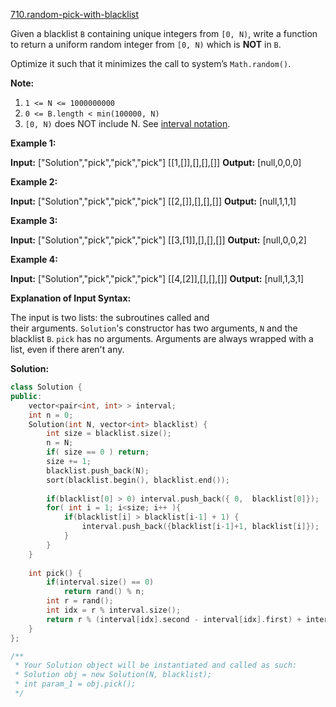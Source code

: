 [710.random-pick-with-blacklist](https://leetcode.com/problems/random-pick-with-blacklist/)  

Given a blacklist `B` containing unique integers from `[0, N)`, write a function to return a uniform random integer from `[0, N)` which is **NOT** in `B`.

Optimize it such that it minimizes the call to system’s `Math.random()`.

**Note:**

1.  `1 <= N <= 1000000000`
2.  `0 <= B.length < min(100000, N)`
3.  `[0, N)` does NOT include N. See [interval notation](https://en.wikipedia.org/wiki/Interval_(mathematics)).

**Example 1:**

**Input:** \["Solution","pick","pick","pick"\] \[\[1,\[\]\],\[\],\[\],\[\]\]
**Output:** \[null,0,0,0\]

**Example 2:**

**Input:** \["Solution","pick","pick","pick"\] \[\[2,\[\]\],\[\],\[\],\[\]\]
**Output:** \[null,1,1,1\]

**Example 3:**

**Input:** \["Solution","pick","pick","pick"\] \[\[3,\[1\]\],\[\],\[\],\[\]\]
**Output:** \[null,0,0,2\]

**Example 4:**

**Input:** \["Solution","pick","pick","pick"\] \[\[4,\[2\]\],\[\],\[\],\[\]\]
**Output:** \[null,1,3,1\]

**Explanation of Input Syntax:**

The input is two lists: the subroutines called and their arguments. `Solution`'s constructor has two arguments, `N` and the blacklist `B`. `pick` has no arguments. Arguments are always wrapped with a list, even if there aren't any.  



**Solution:**  

```cpp
class Solution {
public:
    vector<pair<int, int> > interval;
    int n = 0;
    Solution(int N, vector<int> blacklist) {
        int size = blacklist.size();
        n = N;
        if( size == 0 ) return;
        size += 1;
        blacklist.push_back(N);
        sort(blacklist.begin(), blacklist.end());
        
        if(blacklist[0] > 0) interval.push_back({ 0,  blacklist[0]});
        for( int i = 1; i<size; i++ ){
            if(blacklist[i] > blacklist[i-1] + 1) {
                interval.push_back({blacklist[i-1]+1, blacklist[i]});
            }
        }
    }
    
    int pick() {
        if(interval.size() == 0)
            return rand() % n;
        int r = rand();
        int idx = r % interval.size();
        return r % (interval[idx].second - interval[idx].first) + interval[idx].first;
    }
};

/**
 * Your Solution object will be instantiated and called as such:
 * Solution obj = new Solution(N, blacklist);
 * int param_1 = obj.pick();
 */
```
      